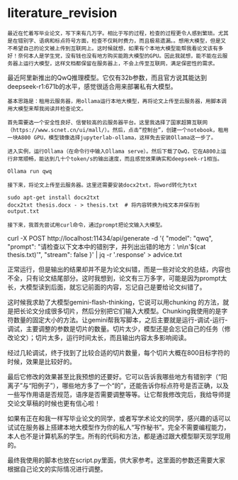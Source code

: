# literature_revision

	最近在忙着写毕业论文，写下来有几万字。相比于写的过程，检查的过程更令人感到繁琐。尤其是在错别字、语病和标点符号方面，检查不仅耗时费力，而且极易遗漏。。想用大模型，但是又不希望自己的论文被上传到互联网上。这时候就想，如果有个本地大模型能帮我看论文该有多好！奈何本人是学生党，没有钱也没有地方购买能跑大模型的GPU。因此我就想，能不能在云服务器上运行大模型，这样文档都保留在服务器上，不会上传至互联网，满足保密性的需求。

最近阿里新推出的QwQ推理模型。它仅有32b参数，而且官方说其能达到deepseek-r1:671b的水平，感觉很适合用来部署私有大模型。

	基本思路是：租用云服务器，用ollama运行本地大模型，再将论文上传至云服务器，用脚本调用大模型来帮我阅读并检查论文。

	首先需要选一个安全性良好、信誉较高的云服务器平台。这里我选择了国家超算互联网（https://www.scnet.cn/ui/mall/）。然后，点击“控制台”，创建一个notebook，租用一块A800 GPU，模型镜像选择jupyterlab-ollama，这样免去安装Ollama这一步了。

	进入实例，运行Ollama（在命令行中输入Ollama serve）。然后下载了QwQ，它在A800上运行非常顺畅，能达到几十个token/s的输出速度，而且感觉效果确实和deepseek-r1相当。

	Ollama run qwq

	接下来，将论文上传至云服务器。这里还需要安装docx2txt，将word转化为txt

	sudo apt-get install docx2txt
	docx2txt thesis.docx - > thesis.txt  # 将内容转换为纯文本并保存到 output.txt

	接下来，我首先尝试用curl命令，通过prompt把论文输入大模型。

curl -X POST http://localhost:11434/api/generate -d '{ "model": "qwq", "prompt": "请检查以下文本中的错别字，并列出出错的地方：\n\n'$(cat thesis.txt)'", "stream": false }' | jq -r '.response' > advice.txt

正常运行，但是输出的结果却并不是为论文纠错，而是一些对论文的总结，内容也不全，只有论文结尾部分。这时我想到，论文有三万多字，可能是因为prompt太长，大模型读到后面，就忘记前面的内容，忘记自己是要给论文纠错了。

这时候我求助了大模型gemini-flash-thinking，它说可以用chunking 的方法，就是把长论文分成很多切片，然后分别把它们输入大模型。Chunking我使用的是字符数量的固定大小的方法。让gemini帮我写脚本，之后主要就是运行-调试-运行-调试，主要调整的参数是切片的数量。切片太少，模型还是会忘记自己的任务（修改论文）；切片太多，运行时间太长，而且输出内容太多影响阅读。

经过几轮调试，终于找到了比较合适的切片数量，每个切片大概在800目标字符的时候，效果是比较好的。

最后它修改的效果甚至比我预想的还要好。它可以告诉我哪些地方有错别字（“阳离子”与“阳例子”），哪些地方多了一个“的”，还能告诉你标点符号是否正确，以及一些写作用语是否规范，语序是否需要调整等等。让它帮我修改完后，我给导师提交论文草稿的时候也更有信心啦！

如果有正在和我一样写毕业论文的同学，或者写学术论文的同学，感兴趣的话可以试试在服务器上搭建本地大模型作为你的私人“写作秘书”。完全不需要编程能力，本人也不是计算机系的学生。所有的代码和方法，都是通过跟大模型聊天现学现用的。

最终我使用的脚本也放在script.py里面，供大家参考。这里面的参数还需要大家根据自己论文的实际情况进行调整。




